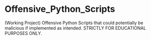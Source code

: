 # Offensive_Python_Scripts
(Working Project)  Offensive Python Scripts that could potentially be malicious if implemented as intended. STRICTLY FOR EDUCATIONAL PURPOSES ONLY.
